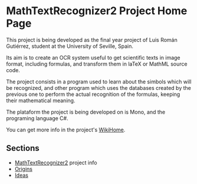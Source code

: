 # MathTextRecognizer2 Project Home Page #

This project is being developed as the final year project of Luis Román Gutiérrez, student at the University of Seville, Spain.

Its aim is to create an OCR system useful to get scientific texts in image format, including formulas, and transform them in laTeX or MathML source code.

The project consists in a program used to learn about the simbols which will be recognized, and other program which uses the databases created by the previous one to perform the actual recognition of the formulas, keeping their mathematical meaning.

The plataform the project is being developed on is Mono, and the programing language C#.

You can get more info in the project's [WikiHome](WikiHome.md).

## Sections ##
  * [MathTextRecognizer2](MathTextRecognizer2.md) project info
  * [Origins](Origins.md)
  * [Ideas](Ideas.md)